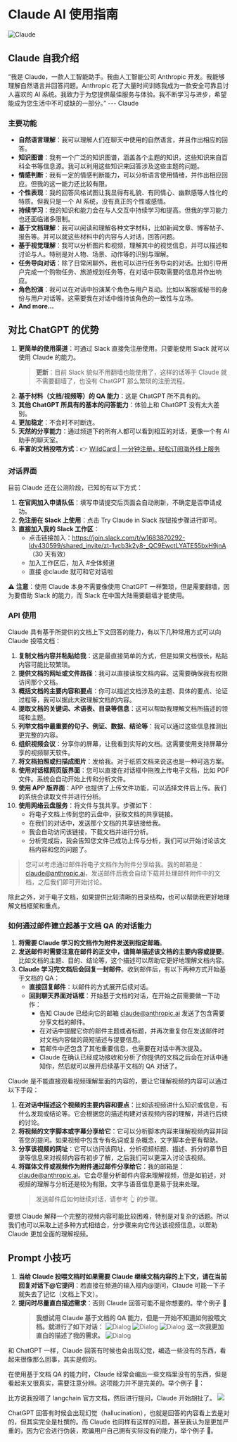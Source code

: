 # Claude AI 使用指南

![Claude](https://bbtdd.com/img/9098955214.webp)

## Claude 自我介绍

“我是 Claude，一款人工智能助手。我由人工智能公司 Anthropic 开发。我能够理解自然语言并回答问题。Anthropic 花了大量时间训练我成为一款安全可靠且讨人喜欢的 AI 系统。我致力于为您提供最佳服务与体验。我不断学习与进步，希望能成为您生活中不可或缺的一部分。” --- Claude

### 主要功能

- **自然语言理解**：我可以理解人们在聊天中使用的自然语言，并且作出相应的回答。
- **知识图谱**：我有一个广泛的知识图谱，涵盖各个主题的知识，这些知识来自百科全书等信息源。我可以利用这些知识来回答涉及这些主题的问题。
- **情感判断**：我有一定的情感判断能力，可以分析语言使用情绪，并作出相应回应。但我的这一能力还比较有限。
- **个性表现**：我的回答风格试图让我显得有礼貌、有同情心、幽默感等人性化的特质。但我只是一个 AI 系统，没有真正的个性或感情。
- **持续学习**：我的知识和能力会在与人交互中持续学习和提高。但我的学习能力也还面临诸多限制。
- **基于文档理解**：我可以阅读和理解各种文字材料，比如新闻文章、博客帖子、报告等。并可以就这些材料中的内容与人对话，回答问题。
- **基于视觉理解**：我可以分析图片和视频，理解其中的视觉信息，并可以描述和讨论与人。特别是对人物、场景、动作等的识别与理解。
- **任务导向对话**：除了日常闲聊外，我也可以进行任务导向的对话。比如引导用户完成一个购物任务、旅游规划任务等，在对话中获取需要的信息并作出响应。
- **角色扮演**：我可以在对话中扮演某个角色与用户互动。比如以客服或秘书的身份与用户对话等。这需要我在对话中维持该角色的一致性与立场。
- **And more...**

## 对比 ChatGPT 的优势

1. **更简单的使用渠道**：可通过 Slack 直接免注册使用。只要能使用 Slack 就可以使用 Claude 的能力。
   > **更新**：目前 Slack 貌似不用翻墙也能使用了，这样的话等于 Claude 就不需要翻墙了，也没有 ChatGPT 那么繁琐的注册流程。
2. **基于材料（文档/视频等）的 QA 能力**：这是 ChatGPT 所不具有的。
3. **其他 ChatGPT 所具有的基本的问答能力**：体验上和 ChatGPT 没有太大差别。
4. **更加稳定**：不会时不时断连。
5. **天然的分享能力**：通过频道下的所有人都可以看到相互的对话，更像一个有 AI 助手的聊天室。
6. **丰富的文档投喂方式**：👉 [WildCard | 一分钟注册，轻松订阅海外线上服务](https://bbtdd.com/WildCard)

### 对话界面

目前 Claude 还在公测阶段，已知的有以下方式：

1. **在官网加入申请队伍**：填写申请提交后页面会自动刷新，不确定是否申请成功。
2. **免注册在 Slack 上使用**：点击 Try Claude in Slack 按钮按步骤进行即可。
3. **直接加入我的 Slack 工作区**：
   - 点击链接加入：https://join.slack.com/t/w1683870292-ldv430599/shared_invite/zt-1vcb3k2y8-_QC9EwctLYATE55bxH9jnA （30 天有效）
   - 加入工作区后，加入 #全体频道
   - 直接 @claude 就可和它对话啦

⚠️ **注意**：使用 Claude 本身不需要像使用 ChatGPT 一样繁琐，但是需要翻墙，因为要借助 Slack 的能力，而 Slack 在中国大陆需要翻墙才能使用。

### API 使用

Claude 具有基于所提供的文档上下文回答的能力，有以下几种常用方式可以向 Claude 投喂文档：

1. **复制文档内容并粘贴给我**：这是最直接简单的方式，但是如果文档很长，粘贴内容可能比较繁琐。
2. **提供文档的网址或文件路径**：我可以直接读取文档内容。这需要确保我有权限访问那个文档。
3. **概括文档的主要内容和要点**：你可以描述文档涉及的主题、具体的要点、论证过程等，我可以据此大致理解文档的内容。
4. **提取文档的关键词、术语表、目录等信息**：这可以帮助我理解文档所描述的领域和主题。
5. **列举文档中最重要的句子、例证、数据、结论等**：我可以通过这些信息推测出更完整的内容。
6. **组织视频会议**：分享你的屏幕，让我看到实际的文档。这需要使用支持屏幕分享的视频聊天软件。
7. **将文档拍照或扫描成图片**：发给我。对于纸质文档来说这也是一种可选方案。
8. **使用对话框网页版界面**：您可以直接在对话框中拖拽上传电子文档，比如 PDF 文件。系统会自动开始上传和分析文件。
9. **使用 APP 版界面**：APP 也提供了上传文件功能，可以选择文件后上传。我们的系统会读取文件并进行分析。
10. **使用网络云盘服务**：将文件与我共享。步骤如下：
    - 将电子文档上传到您的云盘中，获取文档的共享链接。
    - 在我们的对话中，发送那个文档的共享链接给我。
    - 我会自动访问该链接，下载文档并进行分析。
    - 分析完成后，我会告知您文件已成功上传与分析，我们可以开始讨论该文档内容和您的问题了。

> 您可以考虑通过邮件将电子文档作为附件分享给我。我的邮箱是：claude@anthropic.ai，发送邮件后我会自动下载并处理邮件附件中的文档，之后我们即可开始讨论。

除此之外，对于电子文档，如果提供比较清晰的目录结构，也可以帮助我更好地理解文档框架和重点。

### 如何通过邮件建立起基于文档 QA 的对话能力

1. **将需要 Claude 学习的文档作为附件发送到指定邮箱**。
2. **发送邮件时需要注意在邮件的正文中，请简单描述该文档的主要内容或提要**。比如文档的主题、目的、结论等，这个描述可以帮助它更好地理解文档内容。
3. **Claude 学习完文档后会回复一封邮件**。收到邮件后，有以下两种方式开始基于文档的 QA：
   - **直接回复邮件**：以邮件的方式展开后续对话。
   - **回到聊天界面对话框**：开始基于文档的对话，在开始之前需要做一下动作：
     - 告知 Claude 已经向它的邮箱 claude@anthropic.ai 发送了包含需要分享文档的邮件。
     - 在对话中提醒它你的邮件主题或者标题，并再次重复你在发送邮件时对文档内容做的简短描述与提要信息。
     - 若邮件中还包含了其他重要信息，也需要在对话中再次提及。
     - Claude 在确认已经成功接收和分析了你提供的文档之后会在对话中通知你，然后就可以展开后续基于文档的 QA 对话了。

Claude 是不能直接观看视频理解里面的内容的，要让它理解视频的内容可以通过以下手段：

1. **在对话中描述这个视频的主要内容和要点**：比如该视频讲什么知识或信息，有什么发现或结论等。它会根据您的描述构建对该视频内容的理解，并进行后续的讨论。
2. **将视频的文字脚本或字幕分享给它**：它可以分析脚本内容来理解视频内容并回答您的提问。如果视频中包含专有名词或复杂概念，文字脚本会更有帮助。
3. **分享该视频的网址**：它可以访问该网址，分析视频标题、描述、拆分的章节目录等信息来对视频内容有初步了解，之后我们可以更深入讨论该视频。
4. **将媒体文件或视频作为附件通过邮件分享给它**：我的邮箱是：claude@anthropic.ai。它会尽量分析邮件内容来理解视频，但是如前述，对视频的理解与分析还是较为有限。文字与语音信息更易于我来处理。
   > 发送邮件后如何继续对话，请参考 👆 的步骤。

要想 Claude 解释一个完整的视频内容可能比较困难，特别是对复杂的话题。所以我们也可以采取上述多种方式相结合，分步骤来向它传达该视频信息，以帮助 Claude 更加全面的理解视频。

## Prompt 小技巧

1. **当给 Claude 投喂文档时如果需要 Claude 继续文档内容的上下文，请在当前回复对话下@它提问**：若直接在频道的输入框内@提问，Claude 可能一下子就失去了记忆（文档上下文）。
2. **提问时尽量直白描述需求**：否则 Claude 回答可能不是你想要的。举个例子 🌰
   > **我想试用 Claude 基于文档的 QA 能力，但是一开始不知道如何投喂文档。就进行了如下对话：**
   ![Dialog](https://bbtdd.com/img/5006475020069.webp)
   ![Dialog](https://bbtdd.com/img/1381229059029605.webp)
   ![Dialog](https://bbtdd.com/img/4071804458.webp)
   > **这一次我更加直白的描述了我的需求。**
   ![Dialog](https://bbtdd.com/img/8776092733870.webp)

和 ChatGPT 一样，Claude 回答有时候也会出现幻觉，编造一些没有的东西，看起来很像那么回事，其实是假的。

在使用基于文档 QA 的能力时，Claude 经常会编出一些文档里没有的东西，但是看起来又很真实，需要注意分辨。这项能力并不是完美的。举个例子 🌰：

比方说我投喂了 langchain 官方文档，然后进行提问，Claude 开始胡扯了。
![](https://bbtdd.com/img/999942364275210.webp)

ChatGPT 回答有时候会出现幻觉（hallucination），也就是回答的内容看上去是对的，但其实完全是杜撰的。而 Claude 也同样有这样的问题，甚至我认为是更加严重的，因为它会进行伪装，欺骗用户自己拥有实际没有的能力，举个例子 🌰。